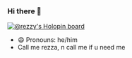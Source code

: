 ### Hi there 👋
[![@rezzy's Holopin board](https://holopin.me/rezzy)](https://holopin.io/@rezzy)
- 😄 Pronouns: he/him
- Call me rezza, n call me if u need me 
<!--
**Rezza14/Rezza14** is a ✨ _special_ ✨ repository because its `README.md` (this file) appears on your GitHub profile.

Here are some ideas to get you started:


- 🌱 I’m currently learning ...
- 👯 I’m looking to collaborate on ...
- 🤔 I’m looking for help with ...
- 💬 Ask me about ...
- 📫 How to reach me: ...
- 😄 Pronouns: ...
- ⚡ Fun fact: ...
-->
